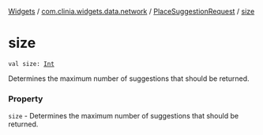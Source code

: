 [Widgets](../../index.md) / [com.clinia.widgets.data.network](../index.md) / [PlaceSuggestionRequest](index.md) / [size](./size.md)

# size

`val size: `[`Int`](https://kotlinlang.org/api/latest/jvm/stdlib/kotlin/-int/index.html)

Determines the maximum number of suggestions that should be returned.

### Property

`size` - Determines the maximum number of suggestions that should be returned.